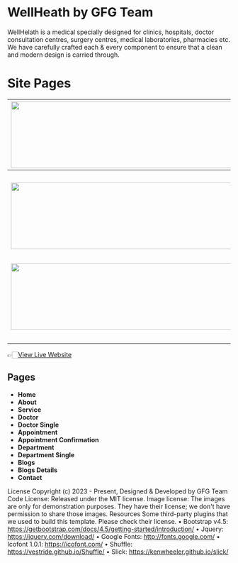 # WellHeath by GFG Team
WellHelath is a medical specially designed for clinics, hospitals, doctor consultation centres, surgery centres, medical laboratories, pharmacies etc. We have carefully crafted each & every component to ensure that a clean and modern design is carried through.

#  Site Pages 


| [<img src="https://user-images.githubusercontent.com/96344136/232247094-dc4f0ad5-2f61-4b90-8e37-30d8da69d8b4.jpg" width=2000px height=150px>](https://theme.abhishekgoyal8.repl.co/) | [<img src="https://user-images.githubusercontent.com/96344136/232247087-c7976c9b-0f86-4650-a4a1-8c232dbfe9e2.jpg" width=2000px height=150px>](https://theme.abhishekgoyal8.repl.co/about.html) | [<img src="https://user-images.githubusercontent.com/96344136/232247075-52dc27da-0263-41bd-ba38-8e1bf7fea99b.jpg" width=2000px height=150px>](https://theme.abhishekgoyal8.repl.co/service.html) | [<img src="https://user-images.githubusercontent.com/96344136/232247101-2b8240a9-1a52-4dce-9c54-d4e9d7359265.jpg" width=2000px height=150px>](https://theme.abhishekgoyal8.repl.co/doctor.html) |
|:---:|:---:|:---:|:---:|
| **Home**  | **About**  | **Service** | **Doctor** |
| [<img src="https://user-images.githubusercontent.com/96344136/232248335-86e97b43-0bc9-4edf-9e4e-e17a7f0c75bc.jpg" width=2000px height=150px>](https://theme.abhishekgoyal8.repl.co/doctor-single.html) | [<img src="https://user-images.githubusercontent.com/96344136/232248413-5de120d3-d4be-4b14-9cf0-3100f46a19cd.jpg" width=2000px height=150px>](https://theme.abhishekgoyal8.repl.co/appoinment.html) | [<img src="https://user-images.githubusercontent.com/96344136/232248453-22e4d5e4-401f-4550-86ef-8b4b00c9a8ed.jpg" width=2000px height=150px>](https://theme.abhishekgoyal8.repl.co/department.html) | [<img src="https://user-images.githubusercontent.com/96344136/232248596-c05c2c40-f6e0-4e8c-8188-39adbf7d2d95.jpg" width=2000px height=150px>](https://theme.abhishekgoyal8.repl.co/department-single.html) |
| **Doctor Single**  | **Appoinment**  | **Department** | **Department Single** |
| [<img src="https://user-images.githubusercontent.com/96344136/232248584-0a44c635-9dc6-487b-b8c0-30034c2b633f.jpg" width=2000px height=150px>](https://theme.abhishekgoyal8.repl.co/blog-sidebar.html) | [<img src="https://user-images.githubusercontent.com/96344136/232248579-50bef44a-8838-42b4-a702-665d3032b507.jpg" width=2000px height=150px>](https://theme.abhishekgoyal8.repl.co/blog-single.html) | [<img src="https://user-images.githubusercontent.com/96344136/232247081-cbe892a5-5f3f-4b3c-ac4c-7bc417da27e2.jpg" width=2000px height=150px>](https://theme.abhishekgoyal8.repl.co/contact.html) | 
| **Blogs**  | **Blogs Details**  | **Contact** |


👉🏻[View Live Website](https://theme.abhishekgoyal8.repl.co/)

## Pages

* **Home**
* **About**
* **Service**
* **Doctor**
* **Doctor Single**
* **Appointment**
* **Appointment Confirmation**
* **Department**
* **Department Single**
* **Blogs**
* **Blogs Details**
* **Contact**

License
Copyright (c) 2023 - Present, Designed & Developed by GFG Team 
Code License: Released under the MIT license.
Image license: The images are only for demonstration purposes. They have their license; we don't have permission to share those images.
Resources
Some third-party plugins that we used to build this template. Please check their license.
•	Bootstrap v4.5: https://getbootstrap.com/docs/4.5/getting-started/introduction/
•	Jquery: https://jquery.com/download/
•	Google Fonts: http://fonts.google.com/
•	Icofont 1.0.1: https://icofont.com/
•	Shuffle: https://vestride.github.io/Shuffle/
•	Slick: https://kenwheeler.github.io/slick/
